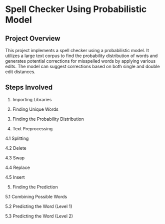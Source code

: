 # Spell Checker Using Probabilistic Model

## Project Overview
This project implements a spell checker using a probabilistic model. It utilizes a large text corpus to find the probability distribution of words and generates potential corrections for misspelled words by applying various edits. The model can suggest corrections based on both single and double edit distances.

## Steps Involved
1. Importing Libraries

2. Finding Unique Words

3. Finding the Probability Distribution

4. Text Preprocessing

  4.1 Splitting

  4.2 Delete

  4.3 Swap

  4.4 Replace

  4.5 Insert

5. Finding the Prediction

  5.1 Combining Possible Words

  5.2 Predicting the Word (Level 1)

  5.3 Predicting the Word (Level 2)
